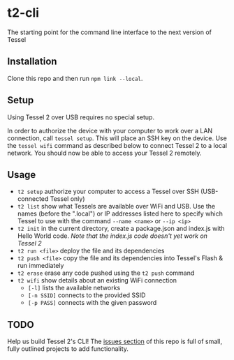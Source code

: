 # t2-cli
The starting point for the command line interface to the next version of Tessel

## Installation
Clone this repo and then run `npm link --local`.

## Setup

Using Tessel 2 over USB requires no special setup.

In order to authorize the device with your computer to work over a LAN connection, call `tessel setup`. This will place an SSH key on the device.
Use the `tessel wifi` command as described below to connect Tessel 2 to a local network. You should now be able to access your Tessel 2 remotely.

## Usage
* `t2 setup` authorize your computer to access a Tessel over SSH (USB-connected Tessel only)
* `t2 list` show what Tessels are available over WiFi and USB. Use the names (before the ".local") or IP addresses listed here to specify which Tessel to use with the command `--name <name>` or `--ip <ip>`
* `t2 init` in the current directory, create a package.json and index.js with Hello World code. *Note that the index.js code doesn't yet work on Tessel 2*
* `t2 run <file>` deploy the file and its dependencies
* `t2 push <file>` copy the file and its dependencies into Tessel's Flash & run immediately
* `t2 erase` erase any code pushed using the `t2 push` command
* `t2 wifi` show details about an existing WiFi connection
  * `[-l]` lists the available networks
  * `[-n SSID]` connects to the provided SSID
  * `[-p PASS]` connects with the given password

## TODO
Help us build Tessel 2's CLI! The [issues section](https://github.com/tessel/t2-cli/issues) of this repo is full of small, fully outlined projects to add functionality.
